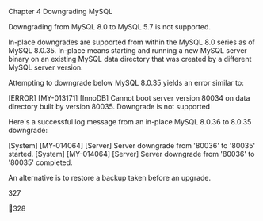 Chapter 4 Downgrading MySQL

Downgrading from MySQL 8.0 to MySQL 5.7 is not supported.

In-place downgrades are supported from within the MySQL 8.0 series as of MySQL 8.0.35. In-place
means starting and running a new MySQL server binary on an existing MySQL data directory that was
created by a different MySQL server version.

Attempting to downgrade below MySQL 8.0.35 yields an error similar to:

[ERROR] [MY-013171] [InnoDB] Cannot boot server version 80034 on data directory built by version 80035. Downgrade is not supported

Here's a successful log message from an in-place MySQL 8.0.36 to 8.0.35 downgrade:

[System] [MY-014064] [Server] Server downgrade from '80036' to '80035' started.
[System] [MY-014064] [Server] Server downgrade from '80036' to '80035' completed.

An alternative is to restore a backup taken before an upgrade.

327

328


